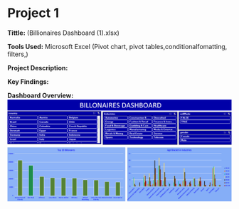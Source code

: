 # Project 1

**Tittle:** (Billionaires Dashboard (1).xlsx)

**Tools Used:** Microsoft Excel (Pivot chart, pivot tables,conditionalfomatting, filters,)

**Project Description:**

**Key Findings:**

**Dashboard Overview:**
![Billonaires](Billonaires.png)
